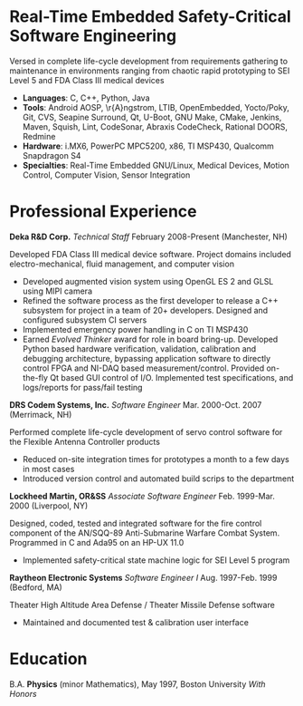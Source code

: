 Real-Time Embedded Safety-Critical Software Engineering
=======================================================

Versed in complete life-cycle development from requirements gathering to
maintenance in environments ranging from chaotic rapid prototyping to SEI Level
5 and FDA Class III medical devices

+ __Languages__: C, C++, Python, Java
+ __Tools__: Android AOSP, \r{A}ngstrom, LTIB, OpenEmbedded, Yocto/Poky, Git,
  CVS, Seapine Surround, Qt, U-Boot, GNU Make, CMake, Jenkins, Maven, Squish,
  Lint, CodeSonar, Abraxis CodeCheck, Rational DOORS, Redmine
+ __Hardware__: i.MX6, PowerPC MPC5200, x86, TI MSP430, Qualcomm Snapdragon S4
+ __Specialties__: Real-Time Embedded GNU/Linux, Medical Devices, Motion
  Control, Computer Vision, Sensor Integration

Professional Experience
=======================

__Deka R&D Corp.__ *Technical Staff* February 2008-Present (Manchester, NH)

Developed FDA Class III medical device software. Project domains included
electro-mechanical, fluid management, and computer vision

+ Developed augmented vision system using OpenGL ES 2 and GLSL using MIPI camera
+ Refined the software process as the first developer to release a C++
  subsystem for project in a team of 20+ developers. Designed and configured
  subsystem CI servers
+ Implemented emergency power handling in C on TI MSP430 
+ Earned *Evolved Thinker* award for role in board bring-up. Developed Python
  based hardware verification, validation, calibration and debugging
  architecture, bypassing application software to directly control FPGA and
  NI-DAQ based measurement/control. Provided on-the-fly Qt based GUI control of
  I/O. Implemented test specifications, and logs/reports for pass/fail testing

__DRS Codem Systems, Inc.__ *Software Engineer* Mar. 2000-Oct. 2007 (Merrimack, NH)

Performed complete life-cycle development of servo control software for the
Flexible Antenna Controller products

+ Reduced on-site integration times for prototypes a month to a few days in most cases
+ Introduced version control and automated build scrips to the department

__Lockheed Martin, OR&SS__ *Associate Software Engineer* Feb. 1999-Mar. 2000 (Liverpool, NY)

Designed, coded, tested and integrated software for the fire control component
of the AN/SQQ-89 Anti-Submarine Warfare Combat System. Programmed in C and
Ada95 on an HP-UX 11.0

+ Implemented safety-critical state machine logic for SEI Level 5 program

__Raytheon Electronic Systems__ *Software Engineer I* Aug. 1997-Feb. 1999 (Bedford, MA)

Theater High Altitude Area Defense / Theater Missile Defense software

+ Maintained and documented test & calibration user interface

Education
=========

B.A. __Physics__ (minor Mathematics), May 1997, Boston University _With Honors_
